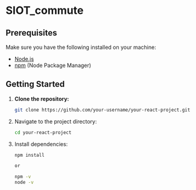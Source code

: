 # SIOT_commute

## Prerequisites

Make sure you have the following installed on your machine:

- [Node.js](https://nodejs.org/)
- [npm](https://www.npmjs.com/) (Node Package Manager)

## Getting Started

1. **Clone the repository:**

   ```bash
   git clone https://github.com/your-username/your-react-project.git

2. Navigate to the project directory:

   ```bash
   cd your-react-project

3. Install dependencies:

   ```bash
   npm install
   
   or

   npm -v
   node -v
